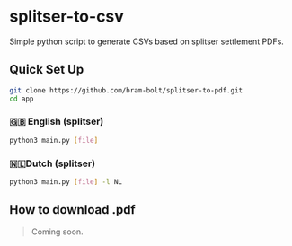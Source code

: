 # splitser-to-csv
Simple python script to generate CSVs based on splitser settlement PDFs.
## Quick Set Up
```bash
git clone https://github.com/bram-bolt/splitser-to-pdf.git
cd app
```

### 🇬🇧 English (splitser)
```bash
python3 main.py [file]
```

### 🇳🇱Dutch (splitser)
```bash
python3 main.py [file] -l NL
```


## How to download .pdf

> Coming soon.
